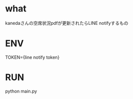 # what
kanedaさんの空席状況pdfが更新されたらLINE notifyするもの

# ENV
TOKEN={line notify token}

# RUN
python main.py

